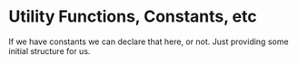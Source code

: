 # Utility Functions, Constants, etc

If we have constants we can declare that here, or not. Just providing some initial structure for us.